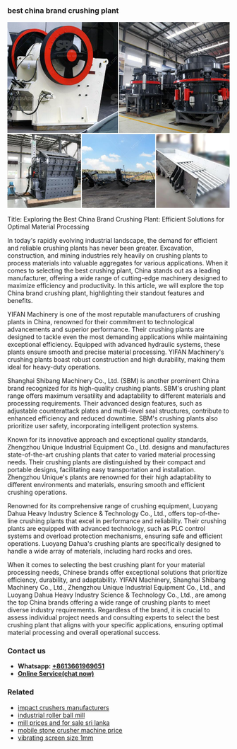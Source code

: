 <h3>best china brand crushing plant</h3><img src='1704951480.jpg' alt=''><p>Title: Exploring the Best China Brand Crushing Plant: Efficient Solutions for Optimal Material Processing</p><p>In today's rapidly evolving industrial landscape, the demand for efficient and reliable crushing plants has never been greater. Excavation, construction, and mining industries rely heavily on crushing plants to process materials into valuable aggregates for various applications. When it comes to selecting the best crushing plant, China stands out as a leading manufacturer, offering a wide range of cutting-edge machinery designed to maximize efficiency and productivity. In this article, we will explore the top China brand crushing plant, highlighting their standout features and benefits.</p><p>YIFAN Machinery is one of the most reputable manufacturers of crushing plants in China, renowned for their commitment to technological advancements and superior performance. Their crushing plants are designed to tackle even the most demanding applications while maintaining exceptional efficiency. Equipped with advanced hydraulic systems, these plants ensure smooth and precise material processing. YIFAN Machinery's crushing plants boast robust construction and high durability, making them ideal for heavy-duty operations.</p><p>Shanghai Shibang Machinery Co., Ltd. (SBM) is another prominent China brand recognized for its high-quality crushing plants. SBM's crushing plant range offers maximum versatility and adaptability to different materials and processing requirements. Their advanced design features, such as adjustable counterattack plates and multi-level seal structures, contribute to enhanced efficiency and reduced downtime. SBM's crushing plants also prioritize user safety, incorporating intelligent protection systems.</p><p>Known for its innovative approach and exceptional quality standards, Zhengzhou Unique Industrial Equipment Co., Ltd. designs and manufactures state-of-the-art crushing plants that cater to varied material processing needs. Their crushing plants are distinguished by their compact and portable designs, facilitating easy transportation and installation. Zhengzhou Unique's plants are renowned for their high adaptability to different environments and materials, ensuring smooth and efficient crushing operations.</p><p>Renowned for its comprehensive range of crushing equipment, Luoyang Dahua Heavy Industry Science & Technology Co., Ltd., offers top-of-the-line crushing plants that excel in performance and reliability. Their crushing plants are equipped with advanced technology, such as PLC control systems and overload protection mechanisms, ensuring safe and efficient operations. Luoyang Dahua's crushing plants are specifically designed to handle a wide array of materials, including hard rocks and ores.</p><p>When it comes to selecting the best crushing plant for your material processing needs, Chinese brands offer exceptional solutions that prioritize efficiency, durability, and adaptability. YIFAN Machinery, Shanghai Shibang Machinery Co., Ltd., Zhengzhou Unique Industrial Equipment Co., Ltd., and Luoyang Dahua Heavy Industry Science & Technology Co., Ltd., are among the top China brands offering a wide range of crushing plants to meet diverse industry requirements. Regardless of the brand, it is crucial to assess individual project needs and consulting experts to select the best crushing plant that aligns with your specific applications, ensuring optimal material processing and overall operational success.</p><h3>Contact us</h3><ul><li><strong>Whatsapp:&nbsp;<a href="https://wa.me/8613661969651">+8613661969651</a></strong></li><li><a href="https://swt.shibang-china.com/?git&amp;zhl&amp;best china brand crushing plant"><strong>Online Service(chat now)</strong></a></li></ul><h3>Related</h3><ul><li><a href='impact crushers manufacturers.md'>impact crushers manufacturers</a></li><li><a href='industrial roller ball mill.md'>industrial roller ball mill</a></li><li><a href='mill prices and for sale sri lanka.md'>mill prices and for sale sri lanka</a></li><li><a href='mobile stone crusher machine price.md'>mobile stone crusher machine price</a></li><li><a href='vibrating screen size 1mm.md'>vibrating screen size 1mm</a></li></ul>